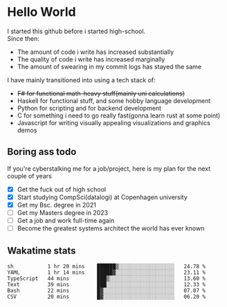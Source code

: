 # Hello World

I started this github before i started high-school.  
Since then:
- The amount of code i write has increased substantially
- The quality of code i write has increased marginally
- The amount of swearing in my commit logs has stayed the same

I have mainly transitioned into using a tech stack of:
- ~~F# for functional math-heavy stuff(mainly uni calculations)~~
- Haskell for functional stuff, and some hobby language development
- Python for scripting and for backend development
- C for something i need to go really fast(gonna learn rust at some point)
- Javascript for writing visually appealing visualizations and graphics demos

## Boring ass todo
If you're cyberstalking me for a job/project, here is my plan for the next couple of years
- [x] Get the fuck out of high school
- [x] Start studying CompSci(datalogi) at Copenhagen university
- [x] Get my Bsc. degree in 2021
- [ ] Get my Masters degree in 2023
- [ ] Get a job and work full-time again
- [ ] Become the greatest systems architect the world has ever known

## Wakatime stats
<!--START_SECTION:waka-->

```text
sh           1 hr 20 mins    ██████▒░░░░░░░░░░░░░░░░░░   24.78 %
YAML         1 hr 14 mins    █████▓░░░░░░░░░░░░░░░░░░░   23.11 %
TypeScript   44 mins         ███▒░░░░░░░░░░░░░░░░░░░░░   13.60 %
Text         39 mins         ███░░░░░░░░░░░░░░░░░░░░░░   12.33 %
Bash         22 mins         █▓░░░░░░░░░░░░░░░░░░░░░░░   07.07 %
CSV          20 mins         █▓░░░░░░░░░░░░░░░░░░░░░░░   06.20 %
```

<!--END_SECTION:waka-->
